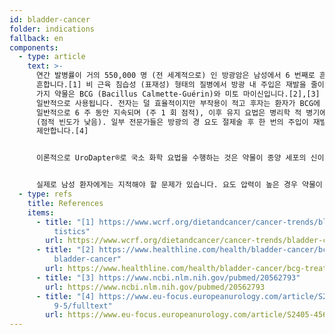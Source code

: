 ```yaml
---
id: bladder-cancer
folder: indications
fallback: en
components:
  - type: article
    text: >-
      연간 발병률이 거의 550,000 명 (전 세계적으로) 인 방광암은 남성에서 6 번째로 흔한 암이고 여성에서 17 번째로
      흔합니다.[1] 비 근육 침습성 (표재성) 형태의 질병에서 방광 내 주입은 재발을 줄이는 효과적인 방법입니다. 가장 많이 사용되는 두
      가지 약물은 BCG (Bacillus Calmette-Guérin)와 미토 마이신입니다.[2],[3] 젬시 타빈과 발루 비신은 덜
      일반적으로 사용됩니다. 전자는 덜 효율적이지만 부작용이 적고 후자는 환자가 BCG에 반응하지 않은 경우 적용될 수 있습니다. 치료는
      일반적으로 6 주 동안 지속되며 (주 1 회 점적), 이후 유지 요법은 병리학 적 병기에 따라 1-2 년 동안 지속될 수 있습니다
      (점적 빈도가 낮음). 일부 전문가들은 방광의 경 요도 절제술 후 한 번의 주입이 재발 가능성을 낮추는 데 도움이 될 수 있다고
      제안합니다.[4]


      이론적으로 UroDapter®로 국소 화학 요법을 수행하는 것은 약물이 종양 세포의 신이식이 발생할 수있는 요도에도 영향을 미치기 때문에 유익 할 것입니다. 이 적응증을 인증하려면 추가 임상 시험이 필요합니다.


      실제로 남성 환자에게는 지적해야 할 문제가 있습니다. 요도 압력이 높은 경우 약물이 정자로 들어가 생식선에도 도달 할 수 있습니다. 화학 요법 약물이 생식선에 미치는 위험과 정확한 효과를 평가하려면 추가 연구가 필요합니다. 반면에 UroDapter®는 여성에게 사용될 수 있습니다. 해부학 적 구조가 다르기 때문에 유사한 문제가 발생하지 않습니다.
  - type: refs
    title: References
    items:
      - title: "[1] https://www.wcrf.org/dietandcancer/cancer-trends/bladder-cancer-sta\
          tistics"
        url: https://www.wcrf.org/dietandcancer/cancer-trends/bladder-cancer-statistics
      - title: "[2] https://www.healthline.com/health/bladder-cancer/bcg-treatment-for-\
          bladder-cancer"
        url: https://www.healthline.com/health/bladder-cancer/bcg-treatment-for-bladder-cancer
      - title: "[3] https://www.ncbi.nlm.nih.gov/pubmed/20562793"
        url: https://www.ncbi.nlm.nih.gov/pubmed/20562793
      - title: "[4] https://www.eu-focus.europeanurology.com/article/S2405-4569(18)3018\
          9-5/fulltext"
        url: https://www.eu-focus.europeanurology.com/article/S2405-4569(18)30189-5/fulltext
---
```

